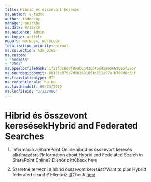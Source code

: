 ```yaml
---
title: Hibrid és összevont keresés
ms.author: v-todmc
author: todmccoy
manager: mnirkhe
ms.date: 9/18/19
ms.audience: Admin
ms.topic: article
ROBOTS: NOINDEX, NOFOLLOW
localization_priority: Normal
ms.collection: Adm_O365
ms.custom:
- "9000653"
- "2505"
ms.openlocfilehash: 1f31fdc6d9f0eab6a436b46e45ea5663965f2767
ms.sourcegitcommit: 6b102e079a7d30298105fd811a67efb707d6d5bf
ms.translationtype: MT
ms.contentlocale: hu-HU
ms.lasthandoff: 09/23/2019
ms.locfileid: "37122406"
---
```

# <a name="hybrid-and-federated-searches"></a><span data-ttu-id="72999-102">Hibrid és összevont keresések</span><span class="sxs-lookup"><span data-stu-id="72999-102">Hybrid and Federated Searches</span></span> 

1. <span data-ttu-id="72999-103">Információ a SharePoint Online hibrid és összevont keresés alkalmazásról?</span><span class="sxs-lookup"><span data-stu-id="72999-103">Information about Hybrid and Federated Search in SharePoint Online?</span></span>
    <span data-ttu-id="72999-104">Ellenőriz [itt](https://docs.microsoft.com/sharepoint/hybrid/hybrid-search-in-sharepoint)</span><span class="sxs-lookup"><span data-stu-id="72999-104">Check [here](https://docs.microsoft.com/sharepoint/hybrid/hybrid-search-in-sharepoint)</span></span>

2. <span data-ttu-id="72999-105">Szeretné tervezni a hibrid összevont keresést?</span><span class="sxs-lookup"><span data-stu-id="72999-105">Want to plan Hybrid federated search?</span></span>
    <span data-ttu-id="72999-106">Ellenőriz [itt](https://docs.microsoft.com/sharepoint/hybrid/plan-hybrid-federated-search)</span><span class="sxs-lookup"><span data-stu-id="72999-106">Check [here](https://docs.microsoft.com/sharepoint/hybrid/plan-hybrid-federated-search)</span></span>